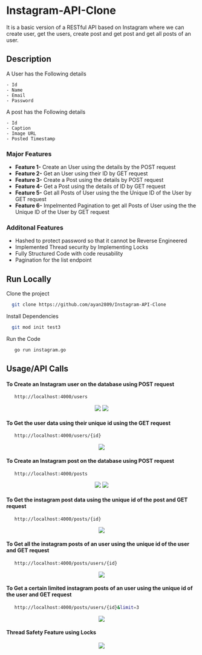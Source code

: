 # Instagram-API-Clone
It is a basic version of a RESTful API based on Instagram where we can
create user, get the users, create post and get post and get all posts of an
user.


## Description

A User has the Following details

    - Id
    - Name
    - Email
    - Password

A post has the Following details

    - Id
    - Caption
    - Image URL
    - Posted Timestamp

### Major Features

- **Feature 1-** Create an User using the details by the POST request
- **Feature 2-** Get an User using their ID by GET request
- **Feature 3-** Create a Post using the details by POST request
- **Feature 4-** Get a Post using the details of ID by GET request
- **Feature 5-** Get all Posts of  User using the the Unique ID of the User by GET request
- **Feature 6-** Impelmented Pagination to get all Posts of  User using the the Unique ID of the User by GET request

### Additonal Features

- Hashed to protect password so that it cannot be Reverse Engineered
- Implemented Thread security by Implementing Locks
- Fully Structured Code with code reusability
- Pagination for the list endpoint

## Run Locally

Clone the project

```bash
  git clone https://github.com/ayan2809/Instagram-API-Clone
```

Install Dependencies
```bash
  git mod init test3
```

Run the Code

```bash
   go run instagram.go
```

## Usage/API Calls

#### To Create an Instagram user on the database using POST request

```bash
   http://localhost:4000/users
```
<p align="center">
 <img src=https://user-images.githubusercontent.com/42286904/136684495-c6f91779-df1e-4e3f-a795-a33305f1f67f.png>
 <img src=https://user-images.githubusercontent.com/42286904/136684497-81b67249-3be3-43ae-a974-e35312f2a845.png>
    </p>


#### To Get the user data using their unique id using the GET request

```bash
   http://localhost:4000/users/{id}
```

<p align="center">
 <img src=https://user-images.githubusercontent.com/42286904/136684548-76998012-d110-4b0c-91b9-caa40339be56.png>
    </p>



#### To Create an Instagram post on the database using POST request

```bash
   http://localhost:4000/posts
```
<p align="center">
 <img src=https://user-images.githubusercontent.com/42286904/136684575-f6464f2c-49e3-4f72-a7f8-3780adc44dd8.png>
 <img src=https://user-images.githubusercontent.com/42286904/136684581-fe796651-1f7a-4e11-a175-04624c83d674.png>
 </p>



#### To Get the instagram post data using the unique id of the post and  GET request

```bash
   http://localhost:4000/posts/{id}
```

<p align="center">
 <img src=https://user-images.githubusercontent.com/42286904/136684613-3bd4dcce-cc90-494d-9352-945deaf06e4b.png>
    </p>


#### To Get all the instagram posts of an user using the unique id of the user and GET request

```bash
   http://localhost:4000/posts/users/{id}
```

<p align="center">
 <img src=https://user-images.githubusercontent.com/42286904/136684640-1a856daf-bc7e-45b3-a97e-98c7a9cc4adb.png>
    </p>



#### To Get a certain limited instagram posts of an user using the unique id of the user and GET request

```bash
   http://localhost:4000/posts/users/{id}&limit=3
```
<p align="center">
 <img src=https://user-images.githubusercontent.com/42286904/136684675-85988eeb-8edc-4f0a-a5d1-0ff1994729d5.png>
 </p>



#### Thread Safety Feature using Locks
<p align="center">
 <img src=https://user-images.githubusercontent.com/42286904/136684686-1297ab23-d340-4804-a7c6-66d4f872a263.png>
</p>

